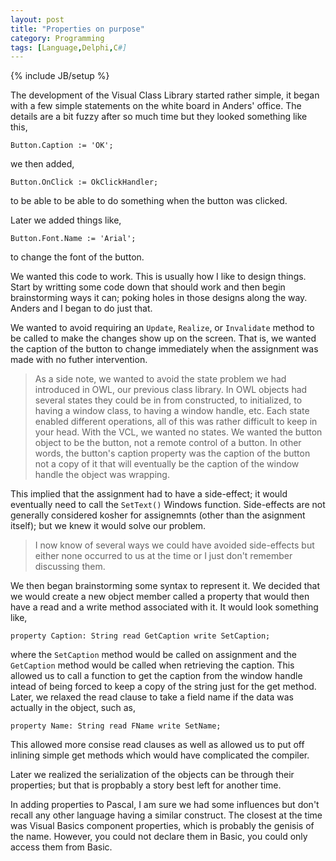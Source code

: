 ```yaml
---
layout: post
title: "Properties on purpose"
category: Programming
tags: [Language,Delphi,C#]
---
```

{% include JB/setup %}

The development of the Visual Class Library started rather simple, it began with 
a few simple statements on the white board in Anders' office. The details are a
bit fuzzy after so much time but they looked something like this,

    Button.Caption := 'OK';

we then added,

    Button.OnClick := OkClickHandler;

to be able to be able to do something when the button was clicked.

Later we added things like,

    Button.Font.Name := 'Arial';

to change the font of the button.

We wanted this code to work. This is usually how I like to design things. Start 
by writting some code down that should work and then begin brainstorming ways it 
can; poking holes in those designs along the way. Anders and I began to do just 
that.

We wanted to avoid requiring an `Update`, `Realize`, or `Invalidate` method to 
be called to make the changes show up on the screen. That is, we wanted the 
caption of the button to change immediately when the assignment was made with no 
futher intervention.

> As a side note, we wanted to avoid the state problem we had introduced in OWL,
our previous class library. In OWL objects had several states they could
be in from constructed, to initialized, to having a window class, to having a 
window handle, etc. Each state enabled different operations, all of this was 
rather difficult to keep in your head. With the VCL, we wanted no states. We 
wanted the button object to be the button, not a remote control of a button. In
other words, the button's caption property was the caption of the button not a 
copy of it that will eventually be the caption of the window handle the object 
was wrapping.

This implied that the assignment had to have a side-effect; it would eventually 
need to call the `SetText()` Windows function. Side-effects are not generally 
considered kosher for assignemnts (other than the asignment itself); but we knew 
it would solve our problem. 

> I now know of several ways we could have avoided side-effects but either none 
occurred to us at the time or I just don't remember discussing them.

We then began brainstorming some syntax to represent it. We decided that we
would create a new object member called a property that would then have a 
read and a write method associated with it. It would look something like,

    property Caption: String read GetCaption write SetCaption;

where the `SetCaption` method would be called on assignment and the `GetCaption`
method would be called when retrieving the caption. This allowed us to call
a function to get the caption from the window handle intead of being forced to
keep a copy of the string just for the get method. Later, we relaxed the read
clause to take a field name if the data was actually in the object, such as,

    property Name: String read FName write SetName;

This allowed more consise read clauses as well as allowed us to put off 
inlining simple get methods which would have complicated the compiler.

Later we realized the serialization of the objects can be through their
properties; but that is propbably a story best left for another time.

In adding properties to Pascal, I am sure we had some influences but don't 
recall any other language having a similar construct. The closest at the time 
was Visual Basics component properties, which is probably the genisis of the 
name. However, you could not declare them in Basic, you could only access them 
from Basic.
